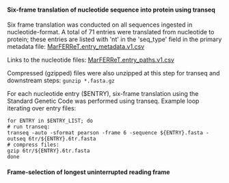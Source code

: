 #### Six-frame translation of nucleotide sequence into protein using transeq

Six frame translation was conducted on all sequences ingested in nucleotide-format. A total of 71 entries were translated from nucleotide to protein; these entries are listed with 'nt' in the 'seq_type' field in the primary metadata file: 
[MarFERReT.entry_metadata.v1.csv](https://github.com/armbrustlab/marine_eukaryote_sequence_database/blob/main/data/MarFERReT.entry_metadata.v1.csv)

Links to the nucleotide files: [MarFERReT.entry_paths.v1.csv](https://github.com/armbrustlab/marine_eukaryote_sequence_database/blob/main/data/MarFERReT.entry_paths.v1.csv)

Compressed (gzipped) files were also unzipped at this step for transeq and downstream steps:
`gunzip *.fasta.gz`

For each nucleotide entry ($ENTRY), six-frame translation using the Standard Genetic Code was performed using transeq. Example loop iterating over entry files:
```
for ENTRY in $ENTRY_LIST; do
# run transeq:
transeq -auto -sformat pearson -frame 6 -sequence ${ENTRY}.fasta -outseq 6tr/${ENTRY}.6tr.fasta
# compress files:
gzip 6tr/${ENTRY}.6tr.fasta
done
```

#### Frame-selection of longest uninterrupted reading frame



